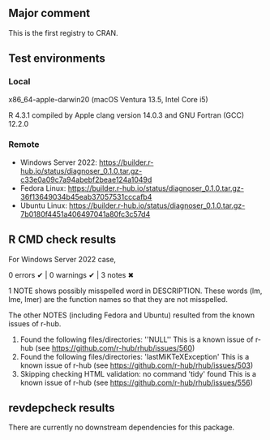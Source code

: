 ## Major comment

This is the first registry to CRAN.

## Test environments

### Local

x86_64-apple-darwin20 (macOS Ventura 13.5, Intel Core i5)

R 4.3.1 compiled by Apple clang version 14.0.3 and GNU Fortran (GCC) 12.2.0

### Remote

- Windows Server 2022: https://builder.r-hub.io/status/diagnoser_0.1.0.tar.gz-c33e0a09c7a94abebf2beae124a1049d
- Fedora Linux: https://builder.r-hub.io/status/diagnoser_0.1.0.tar.gz-36f13649034b45eab37057531cccafb4
- Ubuntu Linux: https://builder.r-hub.io/status/diagnoser_0.1.0.tar.gz-7b0180f4451a406497041a80fc3c57d4

## R CMD check results

For Windows Server 2022 case,

0 errors ✔ | 0 warnings ✔ | 3 notes ✖

1 NOTE shows possibly misspelled word in DESCRIPTION. These words (lm, lme, lmer) are the function names so that they are not misspelled.

The other NOTES (including Fedora and Ubuntu) resulted from the known issues of r-hub.

1. Found the following files/directories:
  ''NULL''
  This is a known issue of r-hub (see https://github.com/r-hub/rhub/issues/560)
1. Found the following files/directories:
  'lastMiKTeXException'
  This is a known issue of r-hub (see https://github.com/r-hub/rhub/issues/503)
1. Skipping checking HTML validation: no command 'tidy' found
  This is a known issue of r-hub (see https://github.com/r-hub/rhub/issues/556)

## revdepcheck results

There are currently no downstream dependencies for this package.